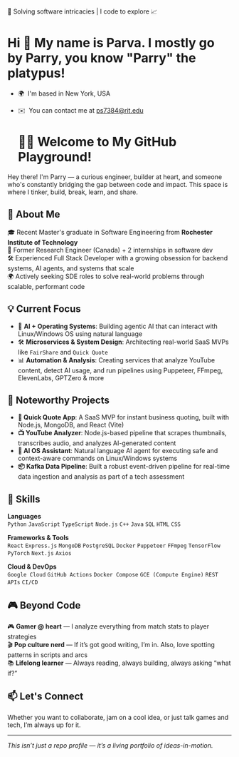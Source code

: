 🌟 Solving software intricacies | I code to explore 📈 

Hi 👋 My name is Parva. I mostly go by Parry, you know "Parry" the platypus!
==============================

*   🌍  I'm based in New York, USA
*   ✉️  You can contact me at [ps7384@rit.edu](mailto:ps7384@rit.edu)


    # 👨‍💻 Welcome to My GitHub Playground!

Hey there! I'm Parry — a curious engineer, builder at heart, and someone who's constantly bridging the gap between code and impact. This space is where I tinker, build, break, learn, and share.

## 🚀 About Me

🎓 Recent Master's graduate in Software Engineering from **Rochester Institute of Technology**  
💼 Former Research Engineer (Canada) + 2 internships in software dev  
🛠️ Experienced Full Stack Developer with a growing obsession for backend systems, AI agents, and systems that scale  
🌍 Actively seeking SDE roles to solve real-world problems through scalable, performant code

## 💡 Current Focus

- 🧠 **AI + Operating Systems**: Building agentic AI that can interact with Linux/Windows OS using natural language
- 🛠️ **Microservices & System Design**: Architecting real-world SaaS MVPs like `FairShare` and `Quick Quote`
- 📊 **Automation & Analysis**: Creating services that analyze YouTube content, detect AI usage, and run pipelines using Puppeteer, FFmpeg, ElevenLabs, GPTZero & more

## 🧪 Noteworthy Projects

- **🧠 Quick Quote App**: A SaaS MVP for instant business quoting, built with Node.js, MongoDB, and React (Vite)
- **📺 YouTube Analyzer**: Node.js-based pipeline that scrapes thumbnails, transcribes audio, and analyzes AI-generated content
- **🤖 AI OS Assistant**: Natural language AI agent for executing safe and context-aware commands on Linux/Windows systems
- **📦 Kafka Data Pipeline**: Built a robust event-driven pipeline for real-time data ingestion and analysis as part of a tech assessment

## 🎯 Skills

**Languages**  
`Python` `JavaScript` `TypeScript` `Node.js` `C++` `Java` `SQL` `HTML` `CSS`  

**Frameworks & Tools**  
`React` `Express.js` `MongoDB` `PostgreSQL` `Docker` `Puppeteer` `FFmpeg` `TensorFlow` `PyTorch` `Next.js` `Axios`  

**Cloud & DevOps**  
`Google Cloud` `GitHub Actions` `Docker Compose` `GCE (Compute Engine)` `REST APIs` `CI/CD`

## 🎮 Beyond Code

🎮 **Gamer @ heart** — I analyze everything from match stats to player strategies  
🎬 **Pop culture nerd** — If it’s got good writing, I’m in. Also, love spotting patterns in scripts and arcs  
📚 **Lifelong learner** — Always reading, always building, always asking “what if?”

## 📫 Let's Connect

Whether you want to collaborate, jam on a cool idea, or just talk games and tech, I’m always up for it.

---

_This isn’t just a repo profile — it’s a living portfolio of ideas-in-motion._


